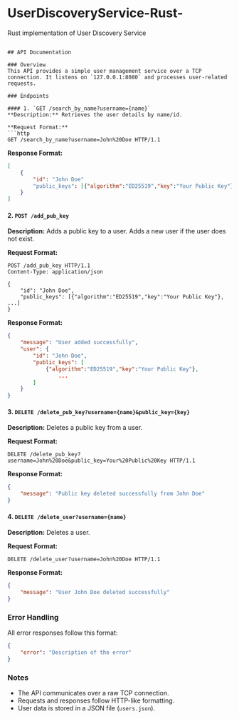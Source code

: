 # UserDiscoveryService-Rust-
Rust implementation of User Discovery Service
```

## API Documentation

### Overview
This API provides a simple user management service over a TCP connection. It listens on `127.0.0.1:8080` and processes user-related requests.

### Endpoints

#### 1. `GET /search_by_name?username={name}`
**Description:** Retrieves the user details by name/id.

**Request Format:**
```http
GET /search_by_name?username=John%20Doe HTTP/1.1
```

**Response Format:**
```json
[
    {
        "id": "John Doe"
        "public_keys": [{"algorithm":"ED25519","key":"Your Public Key"}, ...]
    }
]
```

#### 2. `POST /add_pub_key`
**Description:** Adds a public key to a user. Adds a new user if the user does not exist.

**Request Format:**
```http
POST /add_pub_key HTTP/1.1
Content-Type: application/json

{
    "id": "John Doe",
    "public_keys": [{"algorithm":"ED25519","key":"Your Public Key"}, ...]
}
```

**Response Format:**
```json
{
    "message": "User added successfully",
    "user": {
        "id": "John Doe",
        "public_keys": [
            {"algorithm":"ED25519","key":"Your Public Key"}, 
                ...
        ]
    }
}
```

#### 3. `DELETE /delete_pub_key?username={name}&public_key={key}`
**Description:** Deletes a public key from a user.

**Request Format:**
```http
DELETE /delete_pub_key?username=John%20Doe&public_key=Your%20Public%20Key HTTP/1.1
```

**Response Format:**
```json
{
    "message": "Public key deleted successfully from John Doe"
}
```

#### 4. `DELETE /delete_user?username={name}`
**Description:** Deletes a user.

**Request Format:**
```http
DELETE /delete_user?username=John%20Doe HTTP/1.1
```

**Response Format:**
```json
{
    "message": "User John Doe deleted successfully"
}
```

### Error Handling
All error responses follow this format:
```json
{
    "error": "Description of the error"
}
```

### Notes
- The API communicates over a raw TCP connection.
- Requests and responses follow HTTP-like formatting.
- User data is stored in a JSON file (`users.json`).


